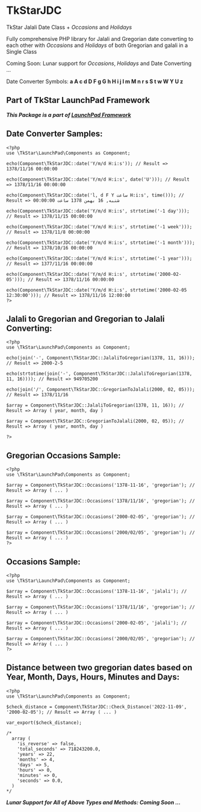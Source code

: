 # TkStarJDC

TkStar Jalali Date Class + _Occasions_ and _Holidays_

Fully comprehensive PHP library for Jalali and Gregorian date converting to each other with _Occasions_ and _Holidays_ of both Gregorian and galali in a Single Class

Coming Soon: Lunar support for _Occasions_, _Holidays_ and Date Converting ...

Date Converter Symbols: __a A c d D F g G h H i j l m M n r s S t w W Y U z__

## Part of TkStar LaunchPad Framework
**_This Package is a part of [LaunchPad Framework](https://github.com/TkStarIR/LaunchPad)_**


## Date Converter Samples:
```
<?php
use \TkStar\LaunchPad\Components as Component;

echo(Component\TkStarJDC::date('Y/m/d H:i:s')); // Result => 1378/11/16 00:00:00

echo(Component\TkStarJDC::date('Y/m/d H:i:s', date('U'))); // Result => 1378/11/16 00:00:00

echo(Component\TkStarJDC::date('l, d F Y ساعت H:i:s', time())); // Result => شنبه, 16 بهمن 1378 ساعت 00:00:00

echo(Component\TkStarJDC::date('Y/m/d H:i:s', strtotime('-1 day'))); // Result => 1378/11/15 00:00:00

echo(Component\TkStarJDC::date('Y/m/d H:i:s', strtotime('-1 week'))); // Result => 1378/11/8 00:00:00

echo(Component\TkStarJDC::date('Y/m/d H:i:s', strtotime('-1 month'))); // Result => 1378/10/16 00:00:00

echo(Component\TkStarJDC::date('Y/m/d H:i:s', strtotime('-1 year'))); // Result => 1377/11/16 00:00:00

echo(Component\TkStarJDC::date('Y/m/d H:i:s', strtotime('2000-02-05'))); // Result => 1378/11/16 00:00:00

echo(Component\TkStarJDC::date('Y/m/d H:i:s', strtotime('2000-02-05 12:30:00'))); // Result => 1378/11/16 12:00:00
?>
```


## Jalali to Gregorian and Gregorian to Jalali Converting:
```
<?php
use \TkStar\LaunchPad\Components as Component;

echo(join('-', Component\TkStarJDC::JalaliToGregorian(1378, 11, 16))); // Result => 2000-2-5

echo(strtotime(join('-', Component\TkStarJDC::JalaliToGregorian(1378, 11, 16)))); // Result => 949705200

echo(join('/', Component\TkStarJDC::GregorianToJalali(2000, 02, 05))); // Result => 1378/11/16

$array = Component\TkStarJDC::JalaliToGregorian(1378, 11, 16)); // Result => Array ( year, month, day )

$array = Component\TkStarJDC::GregorianToJalali(2000, 02, 05)); // Result => Array ( year, month, day )

?>
```


## Gregorian Occasions Sample:
```
<?php
use \TkStar\LaunchPad\Components as Component;

$array = Component\TkStarJDC::Occasions('1378-11-16', 'gregorian'); // Result => Array ( ... )

$array = Component\TkStarJDC::Occasions('1378/11/16', 'gregorian'); // Result => Array ( ... )

$array = Component\TkStarJDC::Occasions('2000-02-05', 'gregorian'); // Result => Array ( ... )

$array = Component\TkStarJDC::Occasions('2000/02/05', 'gregorian'); // Result => Array ( ... )
?>
```


## Occasions Sample:
```
<?php
use \TkStar\LaunchPad\Components as Component;

$array = Component\TkStarJDC::Occasions('1378-11-16', 'jalali'); // Result => Array ( ... )

$array = Component\TkStarJDC::Occasions('1378/11/16', 'gregorian'); // Result => Array ( ... )

$array = Component\TkStarJDC::Occasions('2000-02-05', 'jalali'); // Result => Array ( ... )

$array = Component\TkStarJDC::Occasions('2000/02/05', 'gregorian'); // Result => Array ( ... )
?>
```

## Distance between two gregorian dates based on Year, Month, Days, Hours, Minutes and Days:
```
<?php
use \TkStar\LaunchPad\Components as Component;

$check_distance = Component\TkStarJDC::Check_Distance('2022-11-09', '2000-02-05'); // Result => Array ( ... )

var_export($check_distance);

/*
  array (
    'is_reverse' => false,
    'total_seconds' => 718243200.0,
    'years' => 22,
    'months' => 4,
    'days' => 5,
    'hours' => 0,
    'minutes' => 0,
    'seconds' => 0.0,
  )
*/
```

**_Lunar Support for All of Above Types and Methods: Coming Soon ..._**

